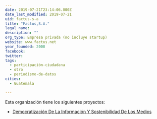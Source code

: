 ```yaml
---
date: 2019-07-21T23:14:06.000Z
date_last_modified: 2019-07-21
uid: factus-s-a
title: "Factus,S.A."
legal_name: 
description: ""
org_type: Empresa privada (no incluye startup)
website: www.factus.net
year_founded: 2000
facebook: 
twitter: 
tags:
  - participación-ciudadana
  - otro
  - periodismo-de-datos
cities: 
  - Guatemala

---
```


Esta organización tiene los siguientes proyectos:

- [Democratización De La Información Y Sostenibilidad De Los Medios](/proyectos/democratizacion-de-la-informacion-y-sostenibilidad-de-los-medios)
